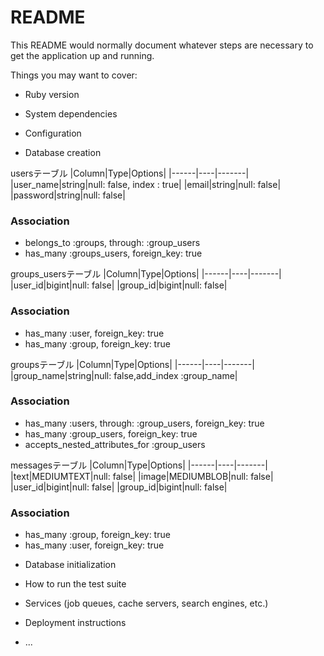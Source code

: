 # README

This README would normally document whatever steps are necessary to get the
application up and running.

Things you may want to cover:

* Ruby version

* System dependencies

* Configuration

* Database creation

usersテーブル
|Column|Type|Options|
|------|----|-------|
|user_name|string|null: false, index : true|
|email|string|null: false|
|password|string|null: false|
### Association
- belongs_to :groups, through: :group_users
- has_many :groups_users, foreign_key: true

groups_usersテーブル
|Column|Type|Options|
|------|----|-------|
|user_id|bigint|null: false|
|group_id|bigint|null: false|
### Association
- has_many :user, foreign_key: true
- has_many :group, foreign_key: true


groupsテーブル
|Column|Type|Options|
|------|----|-------|
|group_name|string|null: false,add_index :group_name|
### Association
- has_many :users, through: :group_users, foreign_key: true
- has_many :group_users, foreign_key: true
- accepts_nested_attributes_for :group_users

messagesテーブル
|Column|Type|Options|
|------|----|-------|
|text|MEDIUMTEXT|null: false|
|image|MEDIUMBLOB|null: false|
|user_id|bigint|null: false|
|group_id|bigint|null: false|
### Association
- has_many :group, foreign_key: true
- has_many :user, foreign_key: true



* Database initialization

* How to run the test suite

* Services (job queues, cache servers, search engines, etc.)

* Deployment instructions

* ...
